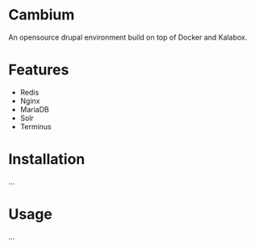 # Cambium

An opensource drupal environment build on top of Docker and Kalabox.

# Features
* Redis
* Nginx
* MariaDB
* Solr
* Terminus

# Installation
...

# Usage
...
